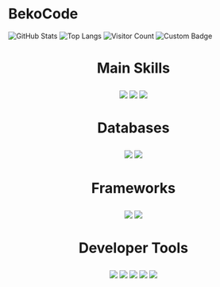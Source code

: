 # BekoCode
![GitHub Stats](https://github-readme-stats.vercel.app/api?username=BekoCoder&show_icons=true)
![Top Langs](https://github-readme-stats.vercel.app/api/top-langs/?username=BekoCoder&layout=compact)
![Visitor Count](https://komarev.com/ghpvc/?username=BekoCoder)
![Custom Badge](https://img.shields.io/badge/MY_BADGE-COLOR)
<h1>
      <p align="center">Main Skills</p>
    </h1>
<p align="center">
  <img src="https://img.shields.io/badge/Java-11-%23ED8B00?style=for-the-badge&logo=java&logoColor=white"/>
  <img src="https://img.shields.io/badge/Java-17-%23ED8B00?style=for-the-badge&logo=openjdk&logoColor=white"/>
  <img src="https://img.shields.io/badge/Python-3.9-%2314354C?style=for-the-badge&logo=python&logoColor=white"/>
</p>

<h1>
      <p align="center">Databases</p>
</h1>
<p align="center">
  <img src="https://img.shields.io/badge/PostgreSQL-%23316192.svg?style=for-the-badge&logo=postgresql&logoColor=white"/>
  <img src="https://img.shields.io/badge/MySQL-%2300f.svg?style=for-the-badge&logo=mysql&logoColor=white"/>
</p>

<h1> <p align="center">Frameworks</p></h1>
<p align="center">
  <img src="https://img.shields.io/badge/Spring-%236DB33F.svg?style=for-the-badge&logo=spring&logoColor=white"/>
  <img src="https://img.shields.io/badge/Thymeleaf-%23005C0F?style=for-the-badge&logo=thymeleaf&logoColor=white"/>
</p>

<h1><p align="center">Developer Tools</p></h1>
<p align="center">
  <img src="https://img.shields.io/badge/VS%20Code-0078D4.svg?style=for-the-badge&logo=visual-studio-code&logoColor=white"/>
  <img src="https://img.shields.io/badge/IntelliJ%20IDEA-000000.svg?style=for-the-badge&logo=intellij-idea&logoColor=white"/>
  <img src="https://img.shields.io/badge/Postman-FF6C37.svg?style=for-the-badge&logo=postman&logoColor=white"/>
  <img src="https://img.shields.io/badge/GitHub-%23121011.svg?style=for-the-badge&logo=github&logoColor=white"/>
  <img src="https://img.shields.io/badge/DataGrip-000000.svg?style=for-the-badge&logo=datagrip&logoColor=white"/>
</p>



